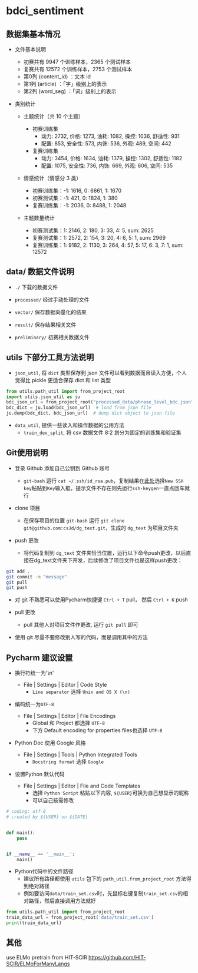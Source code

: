 # bdci_sentiment

## 数据集基本情况
    
* 文件基本说明
    * 初赛共有 9947 个训练样本，2365 个测试样本
    * 复赛共有 12572 个训练样本，2753 个测试样本
    * 第0列 (content_id) ：文本 id  
    * 第1列 (article)    ：「字」级别上的表示 
    * 第2列 (word_seg)   ：「词」级别上的表示  
    
       
* 类别统计
    * 主题统计（共 10 个主题）
      * 初赛训练集
        * 动力: 2732, 价格: 1273, 油耗: 1082, 操控: 1036, 舒适性: 931
        * 配置: 853, 安全性: 573, 内饰: 536, 外观: 489, 空间: 442
      * 复赛训练集
        * 动力: 3454, 价格: 1634, 油耗: 1379, 操控: 1302, 舒适性: 1182
        * 配置: 1075, 安全性: 736, 内饰: 669, 外观: 606, 空间: 535
    
    * 情感统计（情感分 3 类）
      * 初赛训练集：-1: 1616, 0: 6661, 1: 1670
      * 初赛测试集：-1: 421,  0: 1824, 1: 380
      * 复赛训练集：-1: 2036, 0: 8488, 1: 2048
      
    * 主题数量统计
      * 初赛测试集：1: 2146, 2: 180, 3: 33, 4: 5, sum: 2625
      * 复赛测试集：1: 2572, 2: 154, 3: 20, 4: 6, 5: 1, sum: 2969
      * 复赛训练集：1: 9182, 2: 1130, 3: 264, 4: 57, 5: 17, 6: 3, 7: 1, sum: 12572
      

## data/ 数据文件说明
* `./`  下载的数据文件
    
* `processed/`  经过手动处理的文件

* `vector/`  保存数据向量化的结果
		
* `result/`  保存结果相关文件

* `preliminary/`  初赛相关数据文件


## utils 下部分工具方法说明

* `json_util`, 将 `dict` 类型保存到 json 文件可以看到数据而且读入方便，个人觉得比 pickle 更适合保存 dict 和 list 类型
```python
from utils.path_util import from_project_root
import utils.json_util as ju
bdc_json_url = from_project_root("processed_data/phrase_level_bdc.json")
bdc_dict = ju.load(bdc_json_url)  # load from json file
ju.dump(bdc_dict, bdc_json_url)  # dump dict object to json file
```

* `data_util`, 提供一些读入和操作数据的公用方法
  * `train_dev_split`, 将 csv 数据文件 8:2 划分为固定的训练集和验证集

        
## Git使用说明
* 登录 Github 添加自己公钥到 Github 账号
  * `git-bash` 运行 `cat ~/.ssh/id_rsa.pub`，复制结果在[此处](https://github.com/settings/keys)选择`New SSH key`粘贴到`Key`输入框，提示文件不存在则先运行`ssh-keygen`一直点回车就行
  
* clone 项目
  * 在保存项目的位置 `git-bash` 运行 `git clone git@github.com:csJd/dg_text.git`，生成的 `dg_text` 为项目文件夹
  
* push 更改
  * 将代码复制到 `dg_text` 文件夹恰当位置，运行以下命令push更改，以后直接在dg_text文件夹下开发，后续修改了项目文件也是这样push更改：
```sh
git add .
git commit -m "message"
git pull
git push
```
  * 对 git 不熟悉可以使用Pycharm快捷键 `Ctrl + T` pull， 然后 `Ctrl + K` push

* pull 更改
  * pull 其他人对项目文件作更改, 运行 `git pull` 即可
  
* 使用 git 尽量不要修改别人写的代码，而是调用其中的方法
   

## Pycharm 建议设置

* 换行符统一为'\n'
  * File | Settings | Editor | Code Style
    * `Line separator` 选择 `Unix and OS X (\n)`

* 编码统一为`UTF-8`
  * File | Settings | Editor | File Encodings
    * Global 和 Project 都选择 `UTF-8`
    * 下方 Default encoding for properties files也选择 `UTF-8`

* Python Doc 使用 Google 风格
  * File | Settings | Tools | Python Integrated Tools
    * `Docstring format` 选择 `Google`

* 设置Python 默认代码
  * File | Settings | Editor | File and Code Templates
    * 选择 `Python Script` 粘贴以下内容, `${USER}`可换为自己想显示的昵称
    * 可以自己按需修改

```python
# coding: utf-8
# created by ${USER} on ${DATE}


def main():
    pass


if __name__ == '__main__':
    main()

```

* Python代码中的文件路径
  * 建议所有路径都使用 `utils` 包下的 `path_util.from_project_root` 方法得到绝对路径
  * 例如要访问`data/train_set.csv`时，先鼠标右键复制`train_set.csv`的相对路径，然后直接调用方法就好
```python
from utils.path_util import from_project_root
train_data_url = from_project_root('data/train_set.csv')
print(train_data_url)
```

## 其他
use ELMo pretrain from HIT-SCIR
https://github.com/HIT-SCIR/ELMoForManyLangs
